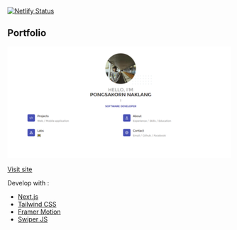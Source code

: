[![Netlify Status](https://api.netlify.com/api/v1/badges/5d7ffc68-5246-4c1a-b0fd-696bfb3dca86/deploy-status)](https://pongsakorn-naklang-portfolio.netlify.app/)

## Portfolio

![Image of Screen](https://github.com/PongsakornNaklang/portfolio/blob/main/public/images/Screen.png)

[Visit site](https://pongsakorn-naklang-portfolio.netlify.app/)
 
Develop with :
- [Next.js](https://nextjs.org/docs)
- [Tailwind CSS](https://tailwindcss.com/)
- [Framer Motion](https://www.framer.com/)
- [Swiper JS](https://swiperjs.com/)
